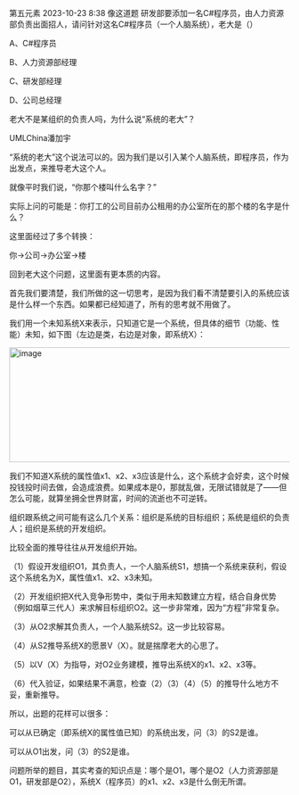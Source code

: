 第五元素 2023-10-23 8:38
像这道题
研发部要添加一名C#程序员，由人力资源部负责出面招人，请问针对这名C#程序员（一个人脑系统），老大是（）

A、C#程序员

B、人力资源部经理

C、研发部经理

D、公司总经理

老大不是某组织的负责人吗，为什么说“系统的老大”？

UMLChina潘加宇

“系统的老大”这个说法可以的。因为我们是以引入某个人脑系统，即程序员，作为出发点，来推导老大这个人。

就像平时我们说，“你那个楼叫什么名字？”

实际上问的可能是：你打工的公司目前办公租用的办公室所在的那个楼的名字是什么？

这里面经过了多个转换：

你→公司→办公室→楼

回到老大这个问题，这里面有更本质的内容。

首先我们要清楚，我们所做的这一切思考，是因为我们看不清楚要引入的系统应该是什么样一个东西。如果都已经知道了，所有的思考就不用做了。

我们用一个未知系统X来表示，只知道它是一个系统，但具体的细节（功能、性能）未知，如下图（左边是类，右边是对象，即系统X）：

<img width="520" height="206" alt="image" src="https://github.com/user-attachments/assets/6af4ebeb-d201-41fb-a472-ca54613c1e87" />

我们不知道X系统的属性值x1、x2、x3应该是什么，这个系统才会好卖，这个时候投钱投时间去做，会造成浪费。如果成本是0，那就乱做，无限试错就是了——但怎么可能，就算坐拥全世界财富，时间的流逝也不可逆转。

组织跟系统之间可能有这么几个关系：组织是系统的目标组织；系统是组织的负责人；组织是系统的开发组织。

比较全面的推导往往从开发组织开始。

（1）假设开发组织O1，其负责人，一个人脑系统S1，想搞一个系统来获利，假设这个系统名为X，属性值x1、x2、x3未知。

（2）开发组织把X代入竞争形势中，类似于用未知数建立方程，结合自身优势（例如烟草三代人）来求解目标组织O2。这一步非常难，因为“方程”非常复杂。

（3）从O2求解其负责人，一个人脑系统S2。这一步比较容易。

（4）从S2推导系统X的愿景V（X）。就是揣摩老大的心思了。

（5）以V（X）为指导，对O2业务建模，推导出系统X的x1、x2、x3等。

（6）代入验证，如果结果不满意，检查（2）（3）（4）（5）的推导什么地方不妥，重新推导。

所以，出题的花样可以很多：

可以从已确定（即系统X的属性值已知）的系统出发，问（3）的S2是谁。

可以从O1出发，问（3）的S2是谁。

问题所举的题目，其实考查的知识点是：哪个是O1，哪个是O2（人力资源部是O1，研发部是O2），系统X（程序员）的x1、x2、x3是什么倒无所谓。
